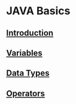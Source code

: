 # JAVA Basics

## [Introduction](docs/01-basic.md)

## [Variables](docs/02-variables.md)

## [Data Types](docs/03-datatypes.md)

## [Operators](docs/04-operators.md)